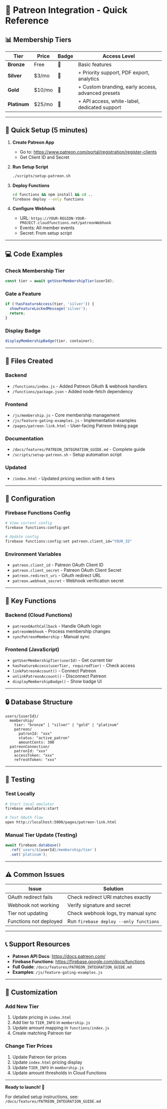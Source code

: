 # 🎨 Patreon Integration - Quick Reference

## 📊 Membership Tiers

| Tier | Price | Badge | Access Level |
|------|-------|-------|--------------|
| **Bronze** | Free | 🥉 | Basic features |
| **Silver** | $3/mo | 🥈 | + Priority support, PDF export, analytics |
| **Gold** | $10/mo | 🥇 | + Custom branding, early access, advanced presets |
| **Platinum** | $25/mo | 💎 | + API access, white-label, dedicated support |

---

## 🚀 Quick Setup (5 minutes)

1. **Create Patreon App**
   - Go to: https://www.patreon.com/portal/registration/register-clients
   - Get Client ID and Secret

2. **Run Setup Script**
   ```bash
   ./scripts/setup-patreon.sh
   ```

3. **Deploy Functions**
   ```bash
   cd functions && npm install && cd ..
   firebase deploy --only functions
   ```

4. **Configure Webhook**
   - URL: `https://YOUR-REGION-YOUR-PROJECT.cloudfunctions.net/patreonWebhook`
   - Events: All member events
   - Secret: From setup script

---

## 💻 Code Examples

### Check Membership Tier
```javascript
const tier = await getUserMembershipTier(userId);
```

### Gate a Feature
```javascript
if (!hasFeatureAccess(tier, 'silver')) {
  showFeatureLockedMessage('silver');
  return;
}
```

### Display Badge
```javascript
displayMembershipBadge(tier, container);
```

---

## 📁 Files Created

### Backend
- `/functions/index.js` - Added Patreon OAuth & webhook handlers
- `/functions/package.json` - Added node-fetch dependency

### Frontend
- `/js/membership.js` - Core membership management
- `/js/feature-gating-examples.js` - Implementation examples
- `/pages/patreon-link.html` - User-facing Patreon linking page

### Documentation
- `/docs/features/PATREON_INTEGRATION_GUIDE.md` - Complete guide
- `/scripts/setup-patreon.sh` - Setup automation script

### Updated
- `/index.html` - Updated pricing section with 4 tiers

---

## 🔧 Configuration

### Firebase Functions Config
```bash
# View current config
firebase functions:config:get

# Update config
firebase functions:config:set patreon.client_id="YOUR_ID"
```

### Environment Variables
- `patreon.client_id` - Patreon OAuth Client ID
- `patreon.client_secret` - Patreon OAuth Client Secret  
- `patreon.redirect_uri` - OAuth redirect URL
- `patreon.webhook_secret` - Webhook verification secret

---

## 🎯 Key Functions

### Backend (Cloud Functions)
- `patreonOAuthCallback` - Handle OAuth login
- `patreonWebhook` - Process membership changes
- `syncPatreonMembership` - Manual sync

### Frontend (JavaScript)
- `getUserMembershipTier(userId)` - Get current tier
- `hasFeatureAccess(userTier, requiredTier)` - Check access
- `linkPatreonAccount()` - Connect Patreon
- `unlinkPatreonAccount()` - Disconnect Patreon
- `displayMembershipBadge()` - Show badge UI

---

## 🔒 Database Structure

```
users/{userId}/
  membership/
    tier: "bronze" | "silver" | "gold" | "platinum"
    patreon/
      patronId: "xxx"
      status: "active_patron"
      amountCents: 300
  patreonConnection/
    patronId: "xxx"
    accessToken: "xxx"
    refreshToken: "xxx"
```

---

## 🧪 Testing

### Test Locally
```bash
# Start local emulator
firebase emulators:start

# Test OAuth flow
open http://localhost:5000/pages/patreon-link.html
```

### Manual Tier Update (Testing)
```javascript
await firebase.database()
  .ref(`users/${userId}/membership/tier`)
  .set('platinum');
```

---

## ⚠️ Common Issues

| Issue | Solution |
|-------|----------|
| OAuth redirect fails | Check redirect URI matches exactly |
| Webhook not working | Verify signature and secret |
| Tier not updating | Check webhook logs, try manual sync |
| Functions not deployed | Run `firebase deploy --only functions` |

---

## 📞 Support Resources

- **Patreon API Docs**: https://docs.patreon.com/
- **Firebase Functions**: https://firebase.google.com/docs/functions
- **Full Guide**: `/docs/features/PATREON_INTEGRATION_GUIDE.md`
- **Examples**: `/js/feature-gating-examples.js`

---

## 🎨 Customization

### Add New Tier
1. Update pricing in `index.html`
2. Add tier to `TIER_INFO` in `membership.js`
3. Update amount mapping in `functions/index.js`
4. Create matching Patreon tier

### Change Tier Prices
1. Update Patreon tier prices
2. Update `index.html` pricing display
3. Update `TIER_INFO` in `membership.js`
4. Update amount thresholds in Cloud Functions

---

**Ready to launch! 🚀**

For detailed setup instructions, see:
`/docs/features/PATREON_INTEGRATION_GUIDE.md`
